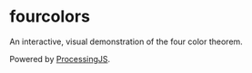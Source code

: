 # fourcolors

An interactive, visual demonstration of the four color theorem.

Powered by [ProcessingJS](http://processingjs.org/).
